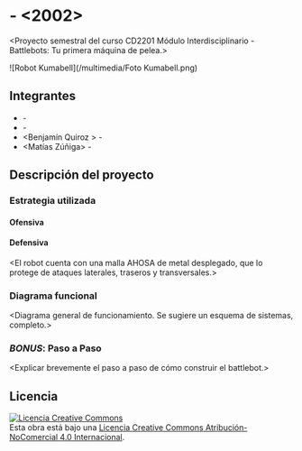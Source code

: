 # <Kumabots> - <2002>
<Proyecto semestral del curso CD2201 Módulo Interdisciplinario - Battlebots: Tu primera máquina de pelea.>

![Robot Kumabell](/multimedia/Foto Kumabell.png)



## Integrantes
- <Tomas Naza> - <FCFM>
- <Valentina Trujillo> - <FCFM>
- <Benjamín Quiroz > - <FCFM>
- <Matías Zúñiga> - <FCFM>


## Descripción del proyecto

### Estrategia utilizada
#### Ofensiva
<El arma consta de un cilindro hueco de metal que gira hacia adentro. El cilindro tiene pernos atornillados por el exterior. El ataque es frontal y al choque>

#### Defensiva
<El robot cuenta con una malla AHOSA de metal desplegado, que lo protege de ataques laterales, traseros y transversales.>

### Diagrama funcional
<Diagrama general de funcionamiento. Se sugiere un esquema de sistemas, completo.>

### *BONUS*: Paso a Paso
<Explicar brevemente el paso a paso de cómo construir el battlebot.>

## Licencia
<a rel="license" href="http://creativecommons.org/licenses/by-nc/4.0/"><img alt="Licencia Creative Commons" style="border-width:0" src="https://i.creativecommons.org/l/by-nc/4.0/88x31.png" /></a><br />Esta obra está bajo una <a rel="license" href="http://creativecommons.org/licenses/by-nc/4.0/">Licencia Creative Commons Atribución-NoComercial 4.0 Internacional</a>.
